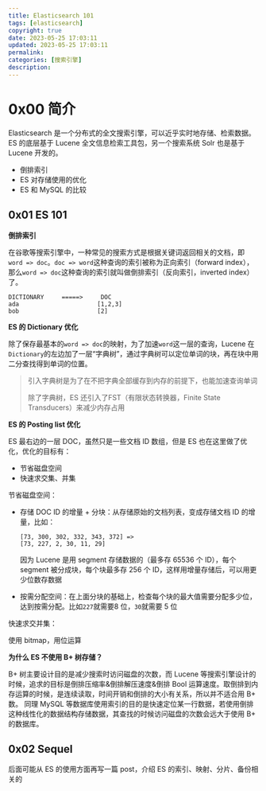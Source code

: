 ```yaml
---
title: Elasticsearch 101
tags: [elasticsearch]
copyright: true
date: 2023-05-25 17:03:11
updated: 2023-05-25 17:03:11
permalink:
categories: [搜索引擎]
description:
---
```




# 0x00 简介

Elasticsearch 是一个分布式的全文搜索引擎，可以近乎实时地存储、检索数据。ES 的底层基于 Lucene 全文信息检索工具包，另一个搜索系统 Solr 也是基于 Lucene 开发的。

* 倒排索引
* ES 对存储使用的优化
* ES 和 MySQL 的比较

<!-- more -->

## 0x01 ES 101

**倒排索引**

在谷歌等搜索引擎中，一种常见的搜索方式是根据关键词返回相关的文档，即`word => doc`。`doc => word`这种查询的索引被称为正向索引（forward index），那么`word => doc`这种查询的索引就叫做倒排索引（反向索引，inverted index）了。

```
DICTIONARY     =====>     DOC
ada						 [1,2,3]
bob                      [2]
```



**ES 的 Dictionary 优化**

除了保存最基本的`word => doc`的映射，为了加速`word`这一层的查询，Lucene 在`Dictionary`的左边加了一层“字典树”，通过字典树可以定位单词的块，再在块中用二分查找得到单词的位置。

> 引入字典树是为了在不把字典全部缓存到内存的前提下，也能加速查询单词
>
> 除了字典树，ES 还引入了FST（有限状态转换器，Finite State Transducers）来减少内存占用



**ES 的 Posting list 优化**

ES 最右边的一层 DOC，虽然只是一些文档 ID 数组，但是 ES 也在这里做了优化，优化的目标有：

* 节省磁盘空间
* 快速求交集、并集

节省磁盘空间：

* 存储 DOC ID 的增量 + 分块：从存储原始的文档列表，变成存储文档 ID 的增量，比如：

  ```
  [73, 300, 302, 332, 343, 372] =>
  [73, 227, 2, 30, 11, 29]
  ```

  因为 Lucene 是用 segment 存储数据的（最多存 65536 个 ID），每个 segment 被分成块，每个块最多存 256 个 ID，这样用增量存储后，可以用更少位数存数据

* 按需分配空间：在上面分块的基础上，检查每个块的最大值需要分配多少位，达到按需分配。比如`227`就需要8 位，`30`就需要 5 位

快速求交并集：

使用 bitmap，用位运算



**为什么 ES 不使用 B+ 树存储？**

B+ 树主要设计目的是减少搜索时访问磁盘的次数，而 Lucene 等搜索引擎设计的时候，追求的目标是倒排压缩率&倒排解压速度&倒排 Bool 运算速度。取倒排到内存运算的时候，是连续读取，时间开销和倒排的大小有关系，所以并不适合用 B+ 数。
同理 MySQL 等数据库使用索引的目的是快速定位某一行数据，若使用倒排这种线性化的数据结构存储数据，其查找的时候访问磁盘的次数会远大于使用 B+ 的数据库。



## 0x02 Sequel

后面可能从 ES 的使用方面再写一篇 post，介绍 ES 的索引、映射、分片、备份相关的